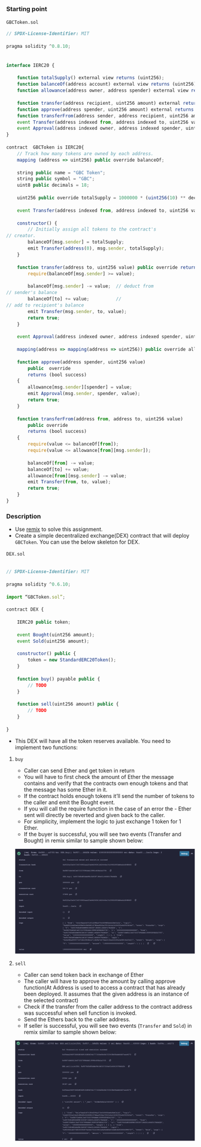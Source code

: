### Starting point

`GBCToken.sol`

```js
// SPDX-License-Identifier: MIT

pragma solidity ^0.8.10;


interface IERC20 {

    function totalSupply() external view returns (uint256);
    function balanceOf(address account) external view returns (uint256);
    function allowance(address owner, address spender) external view returns (uint256);

    function transfer(address recipient, uint256 amount) external returns (bool);
    function approve(address spender, uint256 amount) external returns (bool);
    function transferFrom(address sender, address recipient, uint256 amount) external returns (bool);
    event Transfer(address indexed from, address indexed to, uint256 value);
    event Approval(address indexed owner, address indexed spender, uint256 value);
}

contract  GBCToken is IERC20{
    // Track how many tokens are owned by each address.
    mapping (address => uint256) public override balanceOf;

    string public name = "GBC Token";
    string public symbol = "GBC";
    uint8 public decimals = 18;

    uint256 public override totalSupply = 1000000 * (uint256(10) ** decimals);

    event Transfer(address indexed from, address indexed to, uint256 value);

    constructor() {
        // Initially assign all tokens to the contract's 
// creator.
        balanceOf[msg.sender] = totalSupply;
        emit Transfer(address(0), msg.sender, totalSupply);
    }

    function transfer(address to, uint256 value) public override returns (bool success) {
        require(balanceOf[msg.sender] >= value);

        balanceOf[msg.sender] -= value;  // deduct from 
// sender's balance
        balanceOf[to] += value;          // 
// add to recipient's balance
        emit Transfer(msg.sender, to, value);
        return true;
    }

    event Approval(address indexed owner, address indexed spender, uint256 value);

    mapping(address => mapping(address => uint256)) public override allowance;

    function approve(address spender, uint256 value)
        public  override
        returns (bool success)
    {
        allowance[msg.sender][spender] = value;
        emit Approval(msg.sender, spender, value);
        return true;
    }

    function transferFrom(address from, address to, uint256 value)
        public override
        returns (bool success)
    {
        require(value <= balanceOf[from]);
        require(value <= allowance[from][msg.sender]);

        balanceOf[from] -= value;
        balanceOf[to] += value;
        allowance[from][msg.sender] -= value;
        emit Transfer(from, to, value);
        return true;
    }
}
```

### Description

- Use [remix](https://ethereum.remix.org) to solve this assignment.
- Create a simple decentralized exchange(DEX) contract that will deploy `GBCToken`. You can use the below skeleton for DEX.

`DEX.sol`

```js

// SPDX-License-Identifier: MIT

pragma solidity ^0.6.10;

import “GBCToken.sol”;

contract DEX {

    IERC20 public token;

    event Bought(uint256 amount);
    event Sold(uint256 amount);

    constructor() public {
        token = new StandardERC20Token();
    }
    
    function buy() payable public {
        // TODO
    }
    
    function sell(uint256 amount) public {
        // TODO
    }

}
```

- This DEX will have all the token reserves available. You need to implement two functions:
1. `buy` 
    - Caller can send Ether and get token in return
    - You will have to first check the amount of Ether the message contains and verify that the contracts own enough tokens and that the message has some Ether in it.
    - If the contract holds enough tokens it’ll send the number of tokens to the caller and emit the Bought event.
    - If you will call the require function in the case of an error the - Ether sent will directly be reverted and given back to the caller.
    - For simplicity, implement the logic to just exchange 1 token for 1 Ether.
    - If the buyer is successful, you will see two events (Transfer and Bought) in remix similar to sample shown below:

    ![buy](buy.png)

2. `sell`

    - Caller can send token back in exchange of Ether
    - The caller will have to approve the amount by calling approve function(At Address is used to access a contract that has already been deployed. It assumes that the given address is an instance of the selected contract) 
    - Check if the transfer from the caller address to the contract address was successful when sell function is invoked.
    - Send the Ethers back to the caller address.
    - If seller is successful, you will see two events (`Transfer` and `Sold`) in remix similar to sample shown below:

    ![sell](sell.png)
